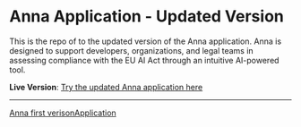 # Anna Application - Updated Version

This is the repo of to the updated version of the Anna application. Anna is designed to support developers, organizations, and legal teams in assessing compliance with the EU AI Act through an intuitive AI-powered tool.

**Live Version**: [Try the updated Anna application here](https://molecular-margarette-anna-ai-47c79491.koyeb.app/)

---

[Anna first verisonApplication](https://github.com/simoncoessens/DataJurists)
